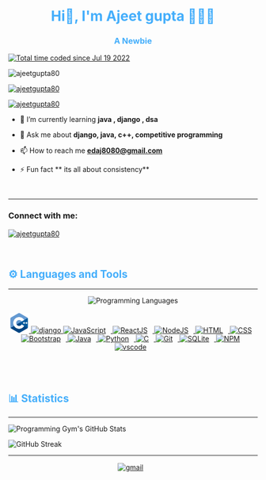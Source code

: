 
<h1 style="color: #44AEFB;" align="center">Hi👋, I'm Ajeet gupta 👨🏻‍💻</h1>
<h3 style="color: #44AEFB;" align="center">A Newbie</h3>
<a href="https://wakatime.com/@97de0341-f733-4bf5-94dd-7786aed24eeb"><img src="https://wakatime.com/badge/user/97de0341-f733-4bf5-94dd-7786aed24eeb.svg" alt="Total time coded since Jul 19 2022" /></a>
<!-- <img src="https://www.codecademy.com/resources/blog/content/images/2021/12/7-Tips-to-Help-You-Learn-a-New-Programming-Language-Fast.png" alt="Girl in a jacket" width="900" > -->


<p align="left"> <img src="https://komarev.com/ghpvc/?username=ajeetgupta80&label=Profile%20views&color=0e75b6&style=flat" alt="ajeetgupta80" /> </p>

<p align="left"> <a href="https://github.com/ryo-ma/github-profile-trophy"><img src="https://github-profile-trophy.vercel.app/?username=ajeetgupta80" alt="ajeetgupta80" /></a> </p>

<p align="left"> <a href="https://twitter.com/ajeetgupta80" target="blank"><img src="https://img.shields.io/twitter/follow/ajeetgupta80?logo=twitter&style=for-the-badge" alt="ajeetgupta80" /></a> </p>

- 🌱 I’m currently learning **java , django , dsa**

- 💬 Ask me about **django, java, c++, competitive programming**

- 📫 How to reach me **edaj8080@gmail.com**

- ⚡ Fun fact ** its all about consistency**
<br>
<hr>
<h3 align="left">Connect with me:</h3>
<p align="left">
<a href="https://twitter.com/ajeetgupta80" target="blank"><img align="center" src="https://raw.githubusercontent.com/rahuldkjain/github-profile-readme-generator/master/src/images/icons/Social/twitter.svg" alt="ajeetgupta80" height="30" width="40" /></a>
</p>

<div align="center">


</div>
</p>    
<br>

<!-- Languages and Tools -->

<h2 style="color: #44AEFB">⚙️ Languages and Tools</h2>
<hr>
<div align="center" style="display:block;">
    <img width="100px" alt="Programming Languages" src="https://user-images.githubusercontent.com/78341798/194531121-47b0119a-ce00-439d-b586-125f86acb098.png"/> 
</div>
<br>   
<!-- Icons Resources -->
<!-- https://devicon.dev/ -->
<!-- https://cdn.jsdelivr.net/npm/simple-icons@v3/icons/ -->
<div align="center">
 <a href="https://www.w3schools.com/cpp/" target="_blank" rel="noreferrer"> <img src="https://raw.githubusercontent.com/devicons/devicon/master/icons/cplusplus/cplusplus-original.svg" alt="cplusplus" width="40" height="40"/> </a>
<a href="https://www.djangoproject.com/" target="_blank" rel="noreferrer"> <img src="https://cdn.worldvectorlogo.com/logos/django.svg" alt="django" width="40" height="40"/> </a> 
  <a href="https://developer.mozilla.org/en-US/docs/Web/JavaScript" target="_blank" rel="noreferrer">
      <img  alt="JavaScript" height="50px" style="padding-right:10px;" src="https://cdn.jsdelivr.net/gh/devicons/devicon/icons/javascript/javascript-plain.svg"/>
  </a>
  <!-- <a href="https://www.typescriptlang.org/" target="_blank" rel="noreferrer">
      <img  alt="TypeScript" height="50px" style="padding-right:10px; ;" src="https://cdn.jsdelivr.net/gh/devicons/devicon/icons/typescript/typescript-plain.svg"/>
  </a> -->
  <a href="https://reactjs.org/" target="_blank" rel="noreferrer">
      <img  alt="ReactJS" height="50px" style="padding-right:10px;" src="https://cdn.jsdelivr.net/gh/devicons/devicon/icons/react/react-original.svg" />
  </a>
  <a href="https://nodejs.org/en/" target="_blank" rel="noreferrer">
      <img  alt="NodeJS" height="50px" style="padding-right:10px;" src="https://cdn.jsdelivr.net/gh/devicons/devicon/icons/nodejs/nodejs-original.svg"/>
  </a>
  <a href="https://developer.mozilla.org/en-US/docs/Web/HTML" target="_blank" rel="noreferrer">
      <img  alt="HTML" height="50px" style="padding-right:10px;" src="https://cdn.jsdelivr.net/gh/devicons/devicon/icons/html5/html5-original.svg"/>
  </a>
  <a href="https://developer.mozilla.org/en-US/docs/Web/CSS" target="_blank" rel="noreferrer">
      <img  alt="CSS" height="50px" style="padding-right:10px;" src="https://cdn.jsdelivr.net/gh/devicons/devicon/icons/css3/css3-original.svg"/>
  </a>
  <a href="https://getbootstrap.com/" target="_blank" rel="noreferrer">
      <img  alt="Bootstrap" height="50px" style="padding-right:10px;" src="https://cdn.jsdelivr.net/gh/devicons/devicon/icons/bootstrap/bootstrap-original.svg"/>
  </a>

  <a href="https://www.java.com/en/" target="_blank" rel="noreferrer">
      <img  alt="Java" height="50px" style="padding-right:10px;" src="https://cdn.jsdelivr.net/gh/devicons/devicon/icons/java/java-original.svg"/>
  </a>    
  <a href="https://www.python.org/" target="_blank" rel="noreferrer">
      <img  alt="Python" height="50px" style="padding-right:10px;" src="https://cdn.jsdelivr.net/gh/devicons/devicon/icons/python/python-original.svg"/>
  </a>
  <a href="https://www.cprogramming.com/" target="_blank" rel="noreferrer">
      <img  alt="C" height="50px" style="padding-right:10px;" src="https://cdn.jsdelivr.net/gh/devicons/devicon/icons/c/c-original.svg"/>
  </a>


  <!-- <a href="https://cloud.google.com/" target="_blank" rel="noreferrer">
      <img  alt="GoogleCloud" height="50px" style="padding-right:10px;" src="https://cdn.jsdelivr.net/gh/devicons/devicon/icons/googlecloud/googlecloud-original.svg"/> 
  </a> -->
  <a href="https://git-scm.com/" target="_blank" rel="noreferrer">
      <img  alt="Git" height="50px" style="padding-right:10px;" src="https://cdn.jsdelivr.net/gh/devicons/devicon/icons/git/git-original.svg"/>
  </a>
  <!-- <a href="https://www.graphql.com/" target="_blank" rel="noreferrer">
      <img  alt="GraphQL" height="50px" style="padding-right:10px;" src="https://cdn.jsdelivr.net/gh/devicons/devicon/icons/graphql/graphql-plain.svg"/>
  </a> -->
  <!-- <a href="https://www.mongodb.com/" target="_blank" rel="noreferrer">
      <img  alt="MongoDB" height="50px" style="padding-right:10px;" src="https://cdn.jsdelivr.net/gh/devicons/devicon/icons/mongodb/mongodb-original.svg"/>
  </a> -->
  <a href="https://www.sqlite.org/index.html" target="_blank" rel="noreferrer">
      <img  alt="SQLite" height="50px" style="padding-right:10px;" src="https://cdn.jsdelivr.net/gh/devicons/devicon/icons/sqlite/sqlite-original.svg"/>
  </a>
  <a href="https://www.npmjs.com/" target="_blank" rel="noreferrer">
      <img  alt="NPM" height="50px" style="padding-right:10px;" src="https://cdn.jsdelivr.net/gh/devicons/devicon/icons/npm/npm-original-wordmark.svg"/>
  </a>
  <!-- <a href="https://www.docker.com/" target="_blank" rel="noreferrer">
      <img  alt="Docker" height="50px" style="padding-right:10px;" src="https://cdn.jsdelivr.net/gh/devicons/devicon/icons/docker/docker-plain-wordmark.svg"/>
  </a> -->
  <a href="https://code.visualstudio.com/" target="_blank" rel="noreferrer">
      <img  alt="vscode" height="50px" style="padding-right:10px;"src="https://cdn.jsdelivr.net/gh/devicons/devicon/icons/vscode/vscode-original.svg"/>
  </a>
  <!-- <a href="http://jupyter.org/" target="_blank" rel="noreferrer">
      <img  alt="Jupyter" height="50px" style="padding-right:10px;"src="https://cdn.jsdelivr.net/gh/devicons/devicon/icons/jupyter/jupyter-original-wordmark.svg"/>
  </a> -->
  <!-- <a href="https://www.figma.com/" target="_blank" rel="noreferrer">
      <img  alt="Figma" height="50px" style="padding-right:10px;" src="https://cdn.jsdelivr.net/gh/devicons/devicon/icons/figma/figma-original.svg"/> 
  </a> -->
  <!-- <a href="https://www.canva.com/" target="_blank" rel="noreferrer">
      <img  alt="Canva" height="50px" style="padding-right:10px;" src="https://cdn.jsdelivr.net/gh/devicons/devicon/icons/canva/canva-original.svg"/> 
  </a> -->
</div>
<br>
<br>

<!-- Latest YouTube Videos -->
<!-- 
<h2 style="color: #44AEFB">🎦 Latest YouTube Videos</h2>
<br /> -->

<!-- Resource/Reference: https://github.com/DenverCoder1/github-readme-youtube-cards --

<!-- Begin Youtube Buttons -->
<!-- Resource/Reference:  https://github.com/DenverCoder1/custom-icon-badges -->
<!-- <div class="youtube buttons" align="center">
    <a href="https://www.youtube.com/channel/UCq1qtlU3urNPLd5yIwhht1w"  target="_blank">
        <img alt="youtube subscribers" src="https://custom-icon-badges.demolab.com/youtube/channel/subscribers/UCq1qtlU3urNPLd5yIwhht1w?color=%23E05D44&label=SUBSCRIBE&logo=video&logoColor=white&style=for-the-badge&labelColor=CE4630"/>
    </a> 
    <a href="https://www.youtube.com/channel/UCq1qtlU3urNPLd5yIwhht1w"  target="_blank">
        <img alt="youtube views" src="https://custom-icon-badges.demolab.com/youtube/channel/views/UCq1qtlU3urNPLd5yIwhht1w?color=%23E05D44&logo=eye&logoColor=white&style=for-the-badge&labelColor=CE4630"/>
    </a> 
</div> -->
<br>
<!-- End Youtube Buttons -->

<!-- Statistics -->

<h2 style="color: #44AEFB">📊 Statistics</h2>
<hr>
<!-- Begin Stats Cards -->
<!-- Resources:  -->
<!-- Github & Languages Stats: https://github.com/anuraghazra/github-readme-stats --> 
<!-- Streak Stats: https://github.com/denvercoder1/github-readme-streak-stats -->
<!-- Change the value after ?username= to your GitHub username. -->
<div class="stats" align=">

![Most Used Languages](https://github-readme-stats.vercel.app/api/top-langs/?username=ajeetgupta80&layout=compact&show_icons=true&theme=algolia&border_radius=20)

![Programming Gym's GitHub Stats](https://github-readme-stats.vercel.app/api?username=ajeetgupta80&hide=stars&count_private=true&show_icons=true&theme=algolia&border_radius=20)

![GitHub Streak](https://streak-stats.demolab.com?user=ajeetgupta80&count_private=true&theme=algolia&border_radius=20)



</div>
<!--  End Stats Cards -->

---
<!-- Begin Footer -->
<!-- Icons Resources -->
<!-- https://devicon.dev/ -->
<div class="footer" align="center" style="margin:15px;">
    <!-- <a href="https://www.youtube.com/channel/UCq1qtlU3urNPLd5yIwhht1w" target="_blank">
        <img  style="margin:0 10px 10px 0;" src="https://user-images.githubusercontent.com/78341798/194531650-698ef1b1-9cbd-4b4f-96ef-5a2ec4b5d7e6.svg" alt="youtube" width="40px"/>
    </a>
    <a href="https://programming-gym.blogspot.com/" target="_blank">
        <img style="margin:0 10px 10px 0;" src="https://user-images.githubusercontent.com/78341798/194531458-b5dfeb1b-bad5-4dfa-909a-2e402262db9a.svg" alt="blogger" width="40px"/>
    </a> -->
    <a href="mailto:edaj8080@gmail.com" target="_blank">
        <img style="margin:0 10px 10px 0;" src="https://user-images.githubusercontent.com/78341798/194531383-ddb2b774-5bb9-491c-b601-4a4a7d9792fb.svg" alt="gmail" width="40px"/>
    </a>
</div>
<!-- End Footer -->
